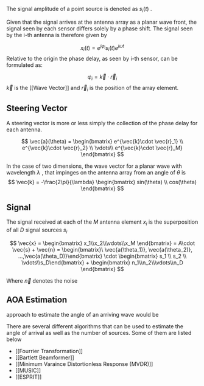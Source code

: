 

The signal amplitude of a point source is denoted as $s_i(t)$ . 

Given that the signal arrives at the antenna array as a planar wave front, the signal seen by each sensor differs solely by a phase shift. The signal seen by the i-th antenna is therefore given by


$$
x_i(t) = e^{j\varphi_i}   s_i(t) e^{j\omega t}
$$
Relative to the origin the phase delay, as seen by i-th sensor, can be formulated as:

$$
\varphi_i = \vec{k} \cdot \vec{r}_i
$$
$\vec{k}$ is the [[Wave Vector]] and $\vec{r}_i$ is the position of the array element.

## Steering Vector 

A steering vector is more or less simply the collection of the phase delay for each antenna. 

$$
\vec{a}(\theta) = \begin{bmatrix} 
e^{\vec{k}\cdot \vec{r}_1} \\
e^{\vec{k}\cdot \vec{r}_2} \\
\vdots\\
e^{\vec{k}\cdot \vec{r}_M} \end{bmatrix}
$$

In the case of two dimensions, the wave vector for a planar wave with wavelength $\lambda$ , that impinges on the antenna array from an angle of $\theta$ is 
$$
\vec{k} =  -\frac{2\pi}{\lambda}  
\begin{bmatrix} sin(\theta) \\ cos(\theta) \end{bmatrix}
$$


## Signal 

The signal received at each of the $M$ antenna element $x_i$ is the superposition of all $D$ signal sources $s_i$ 

$$
\vec{x} = \begin{bmatrix} x_1\\x_2\\\vdots\\x_M \end{bmatrix}
= A\cdot \vec{s} + \vec{n} 
= \begin{bmatrix}\ \vec{a(\theta_1)}, \vec{a(\theta_2)}, ...,\vec{a(\theta_D)}\end{bmatrix} \cdot \begin{bmatrix} s_1 \\ s_2 \\ \vdots\\s_D\end{bmatrix} + \begin{bmatrix} n_1\\n_2\\\vdots\\n_D \end{bmatrix}
$$

Where $\vec{n}$ denotes the noise

## AOA Estimation 

 approach to estimate the angle of an arriving wave would be 


There are several different algorithms that can be used to estimate the angle of arrival as well as the number of sources. Some of them are listed below
- [[Fourrier Transformation]]
- [[Bartlett Beamformer]]
- [[Minimum Varaince Distortionless Response (MVDR)]]
- [[MUSIC]]
- [[ESPRIT]]